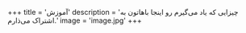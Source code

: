 +++
title = 'آموزش'
description = 'چیزایی که یاد می‌گیرم رو اینجا باهاتون به اشتراک می‌ذارم.'
image = 'image.jpg'
+++
